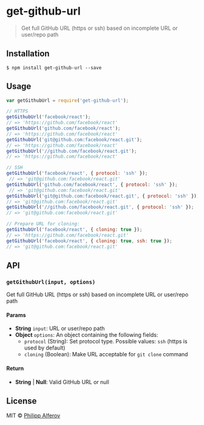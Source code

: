 # get-github-url

> Get full GitHub URL (https or ssh) based on incomplete URL or user/repo path

## Installation
```
$ npm install get-github-url --save
```

## Usage
```js
var getGithubUrl = require('get-github-url');

// HTTPS
getGithubUrl('facebook/react');
// => 'https://github.com/facebook/react'
getGithubUrl('github.com/facebook/react');
// => 'https://github.com/facebook/react'
getGithubUrl('git@github.com:facebook/react.git');
// => 'https://github.com/facebook/react'
getGithubUrl('//github.com/facebook/react.git');
// => 'https://github.com/facebook/react'

// SSH
getGithubUrl('facebook/react', { protocol: 'ssh' });
 // => 'git@github.com:facebook/react.git'
getGithubUrl('github.com/facebook/react', { protocol: 'ssh' });
 // => 'git@github.com:facebook/react.git'
getGithubUrl('git@github.com:facebook/react.git', { protocol: 'ssh' });
// => 'git@github.com:facebook/react.git'
getGithubUrl('//github.com/facebook/react.git', { protocol: 'ssh' });
// => 'git@github.com:facebook/react.git'

// Prepare URL for cloning:
getGithubUrl('facebook/react', { cloning: true });
// => 'https://github.com/facebook/react.git'
getGithubUrl('facebook/react', { cloning: true, ssh: true });
// => 'git@github.com:facebook/react.git'

```

## API
### `getGithubUrl(input, options)`
Get full GitHub URL (https or ssh) based on incomplete URL or user/repo path

#### Params
- **String** `input`: URL or user/repo path
- **Object** `options`: An object containing the following fields:
  - `protocol` (String): Set protocol type. Possible values: `ssh` (https is used by default)
  - `cloning` (Boolean): Make URL acceptable for `git clone` command

#### Return
- **String** | **Null**: Valid GitHub URL or null

## License
MIT © [Philipp Alferov](https://github.com/alferov)
